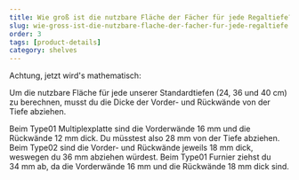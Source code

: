 ```yaml
---
title: Wie groß ist die nutzbare Fläche der Fächer für jede Regaltiefe?
slug: wie-gross-ist-die-nutzbare-flache-der-facher-fur-jede-regaltiefe
order: 3
tags: [product-details]
category: shelves
---
```


Achtung, jetzt wird's mathematisch:

Um die nutzbare Fläche für jede unserer Standardtiefen (24, 36 und 40 cm) zu berechnen, musst du die Dicke der Vorder- und Rückwände von der Tiefe abziehen.

Beim Type01 Multiplexplatte sind die Vorderwände 16 mm und die Rückwände 12 mm dick. Du müsstest also 28 mm von der Tiefe abziehen.
Beim Type02 sind die Vorder- und Rückwände jeweils 18 mm dick, weswegen du 36 mm abziehen würdest. Beim Type01 Furnier ziehst du 34 mm ab, da die Vorderwände 16 mm und die Rückwände 18 mm dick sind.

